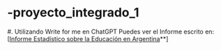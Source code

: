 # -proyecto_integrado_1
 #. Utilizando Write for me en ChatGPT Puedes ver el Informe escrito en: [[Informe Estadístico sobre la Educación en Argentina](*https://chatgpt.com/g/g-B3hgivKK9-write-for-me/c/673f5229-ccfc-8009-949f-0eed37535b08*)**]

